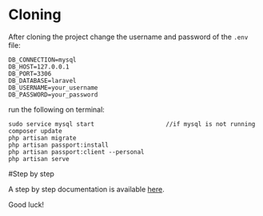# Cloning

After cloning the project change the username and password of the ```.env``` file:
```
DB_CONNECTION=mysql
DB_HOST=127.0.0.1
DB_PORT=3306
DB_DATABASE=laravel
DB_USERNAME=your_username
DB_PASSWORD=your_password
```
run the following on terminal:
```
sudo service mysql start                    //if mysql is not running
composer update
php artisan migrate
php artisan passport:install
php artisan passport:client --personal
php artisan serve
```

#Step by step

A step by step documentation is available [here](http://47.74.9.86:3000/user/l-okuda/memo/2021/12/23/Laravel%20Passport%20Auth%20API).

Good luck!

